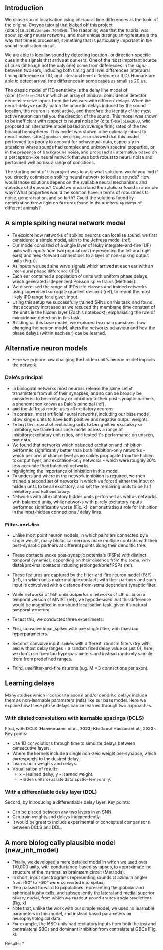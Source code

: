 ## Introduction 

We chose sound localisation using interaural time differences as the topic of the original [Cosyne tutorial that kicked off this project](https://neural-reckoning.github.io/cosyne-tutorial-2022/) {cite:p}`10.5281/zenodo.7044500`. The reasoning was that the tutorial was about spiking neural networks, and their unique distinguishing feature is the way that time is processed, something that is particularly important in the sound localisation circuit.

We are able to localise sound by detecting location- or direction-specific cues in the signals that arrive at our ears. One of the most important source of cues (although not the only one) come from differences in the signal between two ears, including both timing and level differences (interaural timing difference or ITD, and interaural level difference or ILD). Humans are able to detect arrival time differences in some cases as small as 20 $\mu$s.

The classic model of ITD sensitivity is the delay line model of {cite:t}`Jeffress1948` in which an array of binaural coincidence detector neurons receive inputs from the two ears with different delays. When the neural delays exactly match the acoustic delays induced by the sound location, the neuron is most active, and therefore the identity of the most active neuron can tell you the direction of the sound. This model was shown to be inefficient with respect to neural noise by {cite:t}`McAlpine2003`, who proposed an alternative model based on average firing rates of the two binaural hemispheres. This model was shown to be optimally robust to neural noise. {cite:t}`goodman_decoding_2013` showed that this model performed too poorly to account for behavioural data, especially in situations where sounds had complex and unknown spectral properties, or in the presence of background noise, and proposed an alternative based on a perceptron-like neural network that was both robust to neural noise and performed well across a range of conditions.

The starting point of this project was to ask: what solutions would you find if you directly optimised a spiking neural network to localise sounds? How would those solutions depend on the available neural mechanisms and statistics of the sound? Could we understand the solutions found in a simple way? What properties would the solution have in terms of robustness to noise, generalisation, and so forth? Could the solutions found by optimisation throw light on features found in the auditory systems of different animals? 

## A simple spiking neural network model
* To explore how networks of spiking neurons can localise sound, we first considered a simple model, akin to the Jeffress model (ref).
* Our model consisted of a single layer of leaky integrate-and-fire (LIF) units with inputs from two populations (representing the left and right ears) and feed-forward connections to a layer of non-spiking output units (Fig.x).
* As inputs we used sine wave signals which arrived at each ear with an inter-aural phase difference (IPD).
* Each ear contained a population of units with uniform phase delays, which generated independent Poisson spike trains (Methods).
* We discretised the range of IPDs into classes and trained networks, using supervised surrogate gradient descent (ref), to report the most likely IPD range for a given input.
* Using this setup we successfully trained SNNs on this task, and found that accuracy increased as we reduced the membrane time constant of the units in the hidden layer (Zach's notebook); emphasising the role of coincidence detection in this task. 
* Building on this base model, we explored two main questions: how changing the neuron model, alters the networks behaviour and how the phase delays (within each ear) can be learned. 
    
## Alternative neuron models  
* Here we explore how changing the hidden unit's neuron model impacts the network. 

### Dale's principal 
* In biological networks most neurons release the same set of transmitters from all of their synapses, and so can be broadly be considered to be excitatory or inhibitory to their post-synaptic partners; a phenomenon known as Dale's principal (ref), 
* and the Jeffress model uses all excitatory neurons.  
* In contrast, most artificial neural networks, including our base model, allow single units to have both positive and negative output weights.
* To test the impact of restricting units to being either excitatory or inhibitory, we trained our base model across a range of inhibitory:excitatory unit ratios, and tested it's performance on unseen, test data. 
* We found that networks which balanced excitation and inhibition performed significantly better than both inhibition-only networks - which perform at chance level as no spikes propagate from the hidden to output layer, and excitation-only networks - which were roughly 30% less accurate than balanced networks; 
* highlighting the importance of inhibition in this model.  
* To understand where in the network inhibition is required, we then trained a second set of networks in which we forced either the input or hidden units to be all excitatory, and set the remaining units to be half inhibitory and half excitatory.
* Networks with all excitatory hidden units performed as well as networks with balanced units, while networks with purely excitatory inputs performed significantly worse (Fig. x), demonstrating a role for inhibition in the input-hidden connections / delay lines.    

### Filter-and-fire 
* Unlike most point neuron models, in which pairs are connected by a single weight, many biological neurons make multiple contacts with their post-synaptic partners at different points along their dendritic tree.
* These contacts evoke post-synaptic potentials (PSPs) with distinct temporal dynamics, depending on their distance from the soma, with distal/proximal contacts inducing prolonged/brief PSPs (ref).
* These features are captured by the filter-and-fire neuron model (F&F) (ref), in which units make multiple contacts with their partners and each input is convolved with a distance-from-soma dependent synaptic filter.  
* While networks of F&F units outperform networks of LIF units on a temporal version of MNIST (ref), we hypothesised that this difference would be magnified in our sound localisation task, given it's natural temporal structure. 

* To test this, we conducted three experiments. 
* First, convolve input_spikes with one single filter, with fixed tau hyperparameters. 
* Second, convolve input_spikes with different, random filters (try with, and without delay ranges = a random fixed delay value or just 0); here, we don't use fixed tau hyperparameters and instead randomly sample them from predefined ranges.
* Third, use filter-and-fire neurons (e.g. M = 3 connections per axon). 

## Learning delays 
Many studies which incorporate axonal and/or dendritic delays include them as non-learnable parameters (refs) like our base model. Here we explore how these phase delays can be learned through two approaches.

### With dilated convolutions with learnable spacings (DCLS)
First, with DCLS (Hammouamri et al., 2023; Khalfaoui-Hassani et al., 2023).
Key points: 
* Use 1D convolutions through time to simulate delays between consecutive layers.
* Where the kernels include a single non-zero weight per-synapse, which corresponds to the desired delay.  
* Learns both weights and delays. 
* Visualisation of results: 
    * x - learned delay, y - learned weight.
    * Hidden units separate data spatio-temporally. 

### With a differentiable delay layer (DDL)
Second, by introducing a differentiable delay layer.
Key points: 
* Can be placed between any two layers in an SNN.  
* Can train weights and delays independently. 
* It would be great to include experimental or conceptual comparisons between DCLS and DDL. 

## A more biologically plausible model (new_inh_model)
* Finally, we developed a more detailed model in which we used over 170,000 units, with conductance-based synapses, to approximate the structure of the mammalian brainstem circuit (Methods).
* In short, input spectrograms representing sounds at azimuth angles from -90° to +90° were converted into spikes,
* then passed forward to populations representing the globular and spherical bushy cells, and subsequently the lateral and medial superior olivary nuclei, from which we readout sound source angle predictions (Fig. x). 
* Note that, unlike the work with our simple model, we used no learnable parameters in this model, and instead based parameters on neurophysiological data. 
* For example, the MSO units had excitatory inputs from both the ipsi and contralateral SBCs and dominant inhibition from contralateral GBCs (Fig. x).  

Results: 
* 

